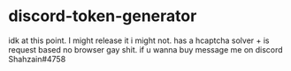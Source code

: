# discord-token-generator
idk at this point. I might release it i might not.
has a hcaptcha solver + is request based no browser gay shit.
if u wanna buy message me on discord Shahzain#4758
